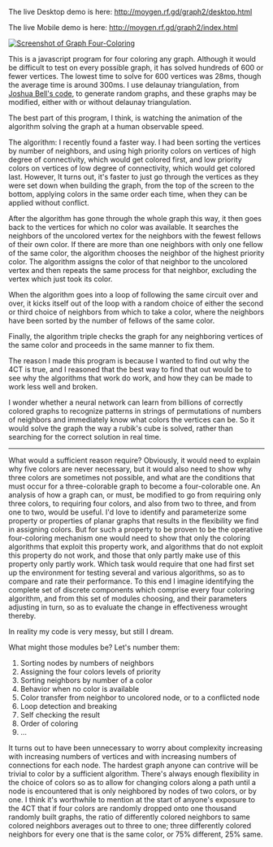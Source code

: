 The live Desktop demo is here:
http://moygen.rf.gd/graph2/desktop.html

The live Mobile demo is here:
http://moygen.rf.gd/graph2/index.html

[![Screenshot of Graph Four-Coloring](http://moygen.rf.gd/graph2/screenshotter.png)](http://moygen.rf.gd/graph2/desktop.html)

This is a javascript program for four coloring any graph. Although it would be difficult to test on every possible graph, it has solved hundreds of 600 or fewer vertices. The lowest time to solve for 600 vertices was 28ms, though the average time is around 300ms. I use delaunay triangulation, from [Joshua Bell's code](https://travellermap.com/tmp/delaunay.js), to generate random graphs, and these graphs may be modified, either with or without delaunay triangulation. 

The best part of this program, I think, is watching the animation of the algorithm solving the graph at a human observable speed. 

The algorithm:
I recently found a faster way. I had been sorting the vertices by number of neighbors, and using high priority colors on vertices of high degree of connectivity, which would get colored first, and low priority colors on vertices of low degree of connectivity, which would get colored last. However, It turns out, it's faster to just go through the vertices as they were set down when building the graph, from the top of the screen to the bottom, applying colors in the same order each time, when they can be applied without conflict.

After the algorithm has gone through the whole graph this way, it then goes back to the vertices for which no color was available. It searches the neighbors of the uncolored vertex for the neighbors with the fewest fellows of their own color. If there are more than one neighbors with only one fellow of the same color, the algorithm chooses the neighbor of the highest priority color. The algorithm assigns the color of that neighbor to the uncolored vertex and then repeats the same process for that neighbor, excluding the vertex which just took its color.

When the algorithm goes into a loop of following the same circuit over and over, it kicks itself out of the loop with a random choice of either the second or third choice of neighbors from which to take a color, where the neighbors have been sorted by the number of fellows of the same color.

Finally, the algorithm triple checks the graph for any neighboring vertices of the same color and proceeds in the same manner to fix them.

The reason I made this program is because I wanted to find out why the 4CT is true, and I reasoned that the best way to find that out would be to see why the algorithms that work do work, and how they can be made to work less well and broken.

I wonder whether a neural network can learn from billions of correctly colored graphs to recognize patterns in strings of permutations of numbers of neighbors and immediately know what colors the vertices can be. So it would solve the graph the way a rubik's cube is solved, rather than searching for the correct solution in real time.

------------

What would a sufficient reason require? Obviously, it would need to explain why five colors are never necessary, but it would also need to show why three colors are sometimes not possible, and what are the conditions that must occur for a three-colorable graph to become a four-colorable one. An analysis of how a graph can, or must, be modified to go from requiring only three colors, to requiring four colors, and also from two to three, and from one to two, would be useful. I'd love to identify and parameterize some property or properties of planar graphs that results in the flexibility we find in assigning colors. But for such a property to be proven to be the operative four-coloring mechanism one would need to show that only the coloring algorithms that exploit this property work, and algorithms that do not exploit this property do not work, and those that only partly make use of this property only partly work. Which task would require that one had first set up the environment for testing several and various algorithms, so as to compare and rate their performance. To this end I imagine identifying the complete set of discrete components which comprise every four coloring algorithm, and from this set of modules choosing, and their parameters adjusting in turn, so as to evaluate the change in effectiveness wrought thereby.


In reality my code is very messy, but still I dream.

What might those modules be? Let's number them:

1) Sorting nodes by numbers of neighbors
2) Assigning the four colors levels of priority
3) Sorting neighbors by number of a color
4) Behavior when no color is available
5) Color transfer from neighbor to uncolored node, or to a conflicted node
6) Loop detection and breaking
7) Self checking the result
8) Order of coloring
9) ...

It turns out to have been unnecessary to worry about complexity increasing with increasing numbers of vertices and with increasing numbers of connections for each node. The hardest graph anyone can contrive will be trivial to color by a sufficient algorithm. There's always enough flexibility in the choice of colors so as to allow for changing colors along a path until a node is encountered that is only neighbored by nodes of two colors, or by one. I think it's worthwhile to mention at the start of anyone's exposure to the 4CT that if four colors are randomly dropped onto one thousand randomly built graphs, the ratio of differently colored neighbors to same colored neighbors averages out to three to one; three differently colored neighbors for every one that is the same color, or 75% different, 25% same.


